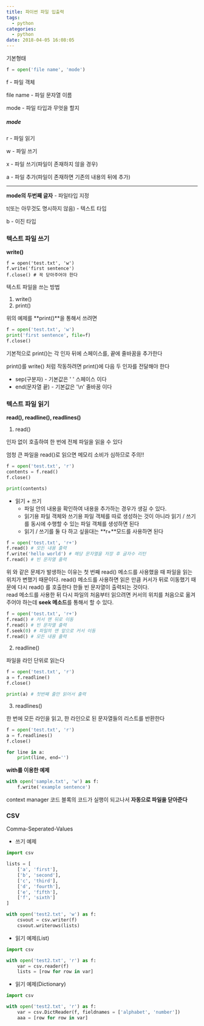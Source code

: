 ```yaml
---
title: 파이썬 파일 입출력
tags:
  - python
categories:
  - python
date: 2018-04-05 16:08:05
---
```

기본형태 

~~~python
f = open('file name', 'mode')
~~~

f -  파일 객체

file name - 파일 문자열 이름

mode - 파일 타입과 무엇을 할지

##### mode

r - 파일 읽기

w - 파일 쓰기

x - 파일 쓰기(파일이 존재하지 않을 경우)

a - 파일 추가(파일이 존재하면 기존의 내용의 뒤에 추가)

-----------------------

**mode의 두번째 글자** - 파일타입 지정

t(또는 아무것도 명시하지 않음) - 텍스트 타입

b - 이진 타입



### 텍스트 파일 쓰기

**write()**

~~~shell
f = open('test.txt', 'w')
f.write('first sentence')
f.close() # 꼭 닫아주어야 한다
~~~

텍스트 파일을 쓰는 방법 

1. write()
2. print()

위의 예제를 **print()**을 통해서 쓰려면

~~~python
f = open('test.txt', 'w')
print('first sentence', file=f)
f.close()
~~~

기본적으로 print()는 각 인자 뒤에 스페이스를, 끝에 줄바꿈을 추가한다

print()를 write() 처럼 작동하려면 print()에 다음 두 인자를 전달해야 한다

* sep(구분자) - 기본값은 ' ' 스페이스 이다
* end(문자열 끝) - 기본값은 '\n' 줄바꿈 이다



### 텍스트 파일 읽기

**read(), readline(), readlines()**

1. read()

인자 없이 호출하여 한 번에 전체 파일을 읽을 수 있다

엄청 큰 파일을 read()로 읽으면 메모리 소비가 심하므로 주의!!

~~~python
f = open('test.txt', 'r')
contents = f.read()
f.close()

print(contents)
~~~

* 읽기 + 쓰기
  * 파일 안의 내용을 확인하여 내용을 추가하는 경우가 생길 수 있다.
  * 읽기용 파일 객체와 쓰기용 파일 객체를 따로 생성하는 것이 아니라 읽기 / 쓰기를 동시에 수행할 수 있는 파일 객체를 생성하면 된다
  * 읽기 / 쓰기를 둘 다 하고 싶을대는 **r+**모드를 사용하면 된다

~~~python
f = open('test.txt', 'r+')
f.read() # 모든 내용 출력
f.write('hello world') # 해당 문자열을 저장 후 글자수 리턴
f.read() # 빈 문자열 출력
~~~

위 와 같은 문제가 발생하는 이유는 첫 번째  read() 메소드를 사용했을 때 파일을 읽는 위치가 변했기 때문이다. read() 메소드를 사용하면 읽은 만큼 커서가 뒤로 이동했기 때문에 다시 read() 를 호출한다 한들 빈 문자열이 출력되는 것이다.  
read 메소드를 사용한 뒤 다시 파일의 처음부터 읽으려면 커서의 위치를 처음으로 옮겨주어야 하는데 **seek 메소드**를 통해서 할 수 있다.

~~~python
f = open('test.txt', 'r+')
f.read() # 커서 맨 뒤로 이동
f.read() # 빈 문자열 출력
f.seek(0) # 파일의 맨 앞으로 커서 이동
f.read() # 모든 내용 출력
~~~

2. readline()

파일을 라인 단위로 읽는다

~~~python
f = open('test.txt', 'r')
a = f.readline()
f.close()

print(a) # 첫번째 줄만 읽어서 출력
~~~

3. readlines()

한 번에 모든 라인을 읽고, 한 라인으로 된 문자열들의 리스트를 반환한다

~~~python
f = open('test.txt', 'r')
a = f.readlines()
f.close()

for line in a:
    print(line, end='')
~~~

**with를 이용한 예제**

~~~python
with open('sample.txt', 'w') as f:
    f.write('example sentence')
~~~

context manager 코드 블록의 코드가 실행이 되고나서 **자동으로 파일을 닫아준다**





### CSV

Comma-Seperated-Values

* 쓰기 예제

~~~python
import csv

lists = [
    ['a', 'first'],
    ['b', 'second'],
    ['c', 'third'],
    ['d', 'fourth'],
    ['e', 'fifth'],
    ['f', 'sixth']
]

with open('test2.txt', 'w') as f:
    csvout = csv.writer(f)
	csvout.writerows(lists)
~~~

* 읽기 예제(List)

~~~python
import csv

with open('test2.txt', 'r') as f:
    var = csv.reader(f)
    lists = [row for row in var]
~~~

* 읽기 예제(Dictionary)

~~~python
import csv

with open('test2.txt', 'r') as f:
    var = csv.DictReader(f, fieldnames = ['alphabet', 'number'])
    aaa = [row for row in var]
~~~

